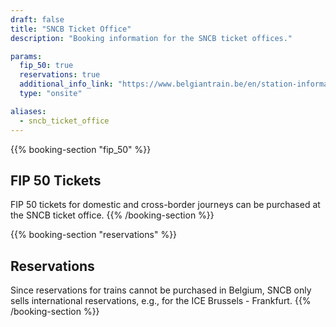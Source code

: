 ```yaml
---
draft: false
title: "SNCB Ticket Office"
description: "Booking information for the SNCB ticket offices."

params:
  fip_50: true
  reservations: true
  additional_info_link: "https://www.belgiantrain.be/en/station-information/nmbs-stations/ticket-offices"
  type: "onsite"

aliases:
  - sncb_ticket_office
---
```


{{% booking-section "fip_50" %}}

## FIP 50 Tickets

FIP 50 tickets for domestic and cross-border journeys can be purchased at the SNCB ticket office.
{{% /booking-section %}}

{{% booking-section "reservations" %}}

## Reservations

Since reservations for trains cannot be purchased in Belgium, SNCB only sells international reservations, e.g., for the ICE Brussels - Frankfurt.
{{% /booking-section %}}
